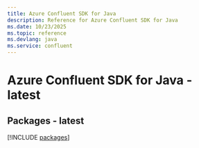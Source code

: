 ```yaml
---
title: Azure Confluent SDK for Java
description: Reference for Azure Confluent SDK for Java
ms.date: 10/23/2025
ms.topic: reference
ms.devlang: java
ms.service: confluent
---
```

# Azure Confluent SDK for Java - latest
## Packages - latest
[!INCLUDE [packages](confluent-index.md)]